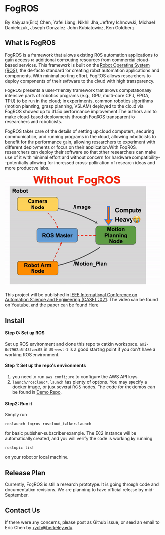 # FogROS 

By Kaiyuan(Eric) Chen, Yafei Liang, Nikhil Jha, Jeffrey Ichnowski, Michael Danielczuk, Joseph Gonzalez, John Kubiatowicz, Ken Goldberg



## What is FogROS 

FogROS is a framework that allows existing ROS automation applications to gain access to additional computing resources from commercial cloud-based services. This framework is built on the [Robot Operating System (ROS)](https://www.ros.org/), the de-facto standard for creating robot automation applications and components. With minimal porting effort, FogROS allows researchers to deploy components of their software to the cloud with high transparency.

FogROS presents a user-friendly framework that allows computationally intensive parts of robotics programs (e.g., GPU, multi-core CPU, FPGA, TPU) to be run in the cloud; in experiments, common robotics algorithms (motion planning, grasp planning, VSLAM) deployed to the cloud via FogROS showed up to 31.5x performance improvement.The authors aim to make cloud-based deployments through FogROS transparent to researchers and roboticists. 

FogROS takes care of the details of setting up cloud computers, securing communication, and running programs in the cloud, allowing roboticists to benefit for the performance gain, allowing researchers to experiment with different deployments or focus on their application.With FogROS, researchers can deploy their software so that other researchers can make use of it with minimal effort and without concern for hardware compatibility--potentially allowing for increased cross-pollination of research ideas and more productive labs.

![Alt Text](https://github.com/BerkeleyAutomation/FogROS/raw/main/doc/FogROS.gif)

This project will be published in [IEEE International Conference on Automation Science and Engineering (CASE) 2021](https://case2021.sciencesconf.org/). The video can be found on [Youtube](https://www.youtube.com/watch?v=lSZw_Fkpnm0&t=2s), and the paper can be found [Here](https://github.com/BerkeleyAutomation/FogROS/blob/main/doc/FogROS_CASE2021_Camera%20Ready.pdf). 

## Install

#### Step 0: Set up ROS
Set up ROS environment and clone this repo to catkin workspace. ```ami-0d7962a5f43faec05``` in ```US-west-1``` is a good starting point if you don't have a working ROS environment. 


#### Step 1:  Set up the repo's environments

1. you need to run ```aws configure``` to configure the AWS API keys. 
2. ```launch/roscloud*.launch``` has plenty of options. You may specify a docker image, or just several ROS nodes. The code for the demos can be found in [Demo Repo](https://github.com/BerkeleyAutomation/fogros-demos). 

#### Step2: Run it 
Simply run 

````
roslaunch fogros roscloud_talker.launch 
````

for basic pubisher-subscriber example. The EC2 instance will be automatically created, and you will verify the code is working by running 
```
rostopic list
```
on your robot or local machine. 



## Release Plan 

Currently, FogROS is still a research prototype. It is going through code and documentation revisions. We are planning to have official release by mid-September. 



## Contact Us 

If there were any concerns, please post as Github issue, or send an email to Eric Chen by kych@berkeley.edu. 
